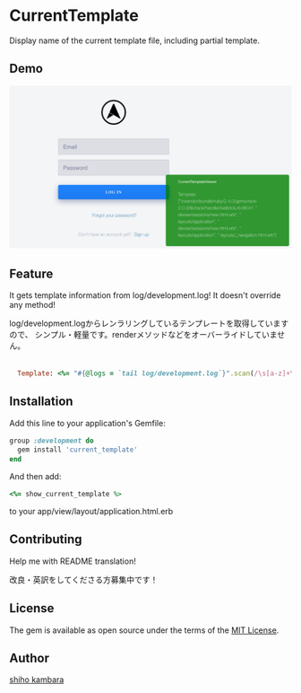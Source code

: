 # CurrentTemplate
Display name of the current template file, including partial template.

## Demo
![demo](https://github.com/shihokambara/current_template/blob/master/demo.jpg)

## Feature

It gets template information from log/development.log!
It doesn't override any method!

log/development.logからレンラリングしているテンプレートを取得していますので、
シンプル・軽量です。renderメソッドなどをオーバーライドしていません。

```ruby

  Template: <%= "#{@logs = `tail log/development.log`}".scan(/\s[a-z]+\/\S+/) %>
```

## Installation
Add this line to your application's Gemfile:

```ruby
group :development do
  gem install 'current_template'
end
```
And then add:

```ruby
<%= show_current_template %>
```
to your app/view/layout/application.html.erb

## Contributing
Help me with README translation!

改良・英訳をしてくださる方募集中です！

## License
The gem is available as open source under the terms of the [MIT License](http://opensource.org/licenses/MIT).

## Author
[shiho kambara](https://github.com/shihokambara)
